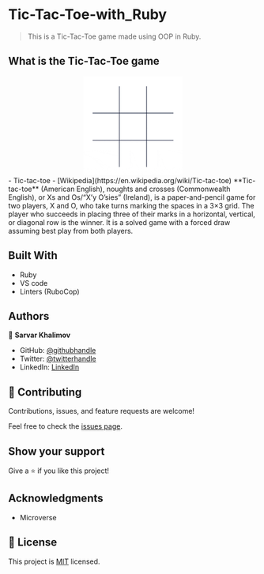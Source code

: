 # Tic-Tac-Toe-with_Ruby
> This is a Tic-Tac-Toe game made using OOP in Ruby.

## What is the Tic-Tac-Toe game
<div align="center">
  <img src="tic1.gif?raw=true" width="200" height="200"/>
</div>
- Tic-tac-toe - [Wikipedia](https://en.wikipedia.org/wiki/Tic-tac-toe)
**Tic-tac-toe** (American English), noughts and crosses (Commonwealth English), or Xs and Os/“X’y O’sies” (Ireland), is a paper-and-pencil game for two players, X and O, who take turns marking the spaces in a 3×3 grid. The player who succeeds in placing three of their marks in a horizontal, vertical, or diagonal row is the winner. It is a solved game with a forced draw assuming best play from both players. 

## Built With

- Ruby
- VS code
- Linters (RuboCop)

## Authors

👤 **Sarvar Khalimov**

- GitHub: [@githubhandle](https://github.com/SarvarKh)
- Twitter: [@twitterhandle](https://twitter.com/KhalimovSarvar)
- LinkedIn: [LinkedIn](https://www.linkedin.com/in/sarvar-khalimov/)

## 🤝 Contributing

Contributions, issues, and feature requests are welcome!

Feel free to check the [issues page](https://github.com/SarvarKh/Tic-Tac-Toe-with_Ruby/issues).

## Show your support

Give a ⭐️ if you like this project!

## Acknowledgments

- Microverse

## 📝 License

This project is [MIT](lic.url) licensed.
